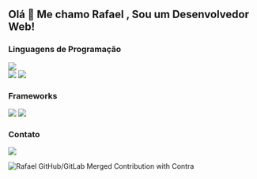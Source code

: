 ## Olá 👋 Me chamo Rafael , Sou um Desenvolvedor Web!

### Linguagens de Programação
  
<div>
   <a href="https://github.com/RafaDRF/nodeJS-rest">
    <img src="https://img.shields.io/badge/JavaScript-323330?style=for-the-badge&logo=javascript&logoColor=F7DF1E"> 
  </a>
<div/>
<img src="https://img.shields.io/badge/Python-3776AB?style=for-the-badge&logo=python&logoColor=white">
 
<img src="https://img.shields.io/badge/Ruby-CC342D?style=for-the-badge&logo=ruby&logoColor=white"> 

### Frameworks
<img src="https://img.shields.io/badge/Vue.js-35495E?style=for-the-badge&logo=vue.js&logoColor=4FC08D"> 
<img src="https://img.shields.io/badge/Ruby_on_Rails-CC0000?style=for-the-badge&logo=ruby-on-rails&logoColor=white"> 

### Contato
<div>
  <a href="https://www.linkedin.com/in/rafael-dutra-ribas/" ><img src="https://img.shields.io/badge/LinkedIn-0077B5?style=for-the-badge&logo=linkedin&logoColor=white"><a/> 
<div/>


![Rafael GitHub/GitLab Merged Contribution with Contra](https://image.thum.io/get/width/1200/fullpage/maxAge/24/wait/2/https://contra-psi.vercel.app/?githubUsername=RafaDRF&gitlabUsername=rafael259)
